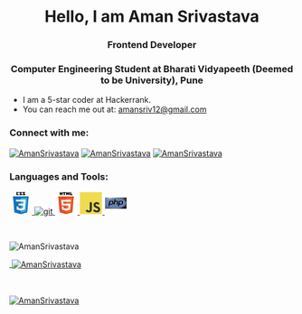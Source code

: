 <!--
**AmanSrivastava12/AmanSrivastava12** is a ✨ _special_ ✨ repository because its `README.md` (this file) appears on your GitHub profile.-->

<h1 align="center">Hello, I am Aman Srivastava</h1>
<h3 align="center">Frontend Developer</h3>
<h3 align="center">Computer Engineering Student at Bharati Vidyapeeth (Deemed to be University), Pune</h3>

- I am a 5-star coder at Hackerrank.
- You can reach me out at: amansriv12@gmail.com

<h3 align="left">Connect with me:</h3>
<p align="left">
<a href="https://twitter.com/AmanSriv12" target="blank"><img align="center" src="https://logodownload.org/wp-content/uploads/2014/09/twitter-logo-4.png" alt="AmanSrivastava" height="30" width="40" /></a>
<a href="https://www.linkedin.com/in/aman-srivastava-320601215/" target="blank"><img align="center" src="https://image.flaticon.com/icons/png/512/174/174857.png" alt="AmanSrivastava" height="30" width="40" /></a>
<a href="https://instagram.com/_aman__srivastava_" target="blank"><img align="center" src="https://www.edigitalagency.com.au/wp-content/uploads/instagram-logo-svg-vector-for-print.svg" alt="AmanSrivastava" height="30" width="40" /></a>
</p>

<h3 align="left">Languages and Tools:</h3>
<p align="left"> <a href="https://www.w3schools.com/css/" target="_blank"> <img src="https://raw.githubusercontent.com/devicons/devicon/master/icons/css3/css3-original-wordmark.svg" alt="css3" width="40" height="40"/> </a> <a href="https://git-scm.com/" target="_blank"> <img src="https://www.vectorlogo.zone/logos/git-scm/git-scm-icon.svg" alt="git" width="40" height="40"/> </a> <a href="https://www.w3schools.com/html/" target="_blank"> <img src="https://raw.githubusercontent.com/devicons/devicon/master/icons/html5/html5-original-wordmark.svg" alt="html5" width="40" height="40"/> </a> <a href="https://developer.mozilla.org/en-US/docs/Web/JavaScript" target="_blank"> <img src="https://raw.githubusercontent.com/devicons/devicon/master/icons/javascript/javascript-original.svg" alt="javascript" width="40" height="40"/> </a><a href="https://www.php.net" target="_blank"> <img src="https://raw.githubusercontent.com/devicons/devicon/master/icons/php/php-original.svg" alt="php" width="40" height="40"/></p>
<br>
<p><img align="left" src="https://github-readme-stats.vercel.app/api/top-langs?username=AmanSrivastava12&show_icons=true&locale=en&layout=compact" alt="AmanSrivastava" /></p>
<br>
<p>&nbsp;<img align="center" src="https://github-readme-stats.vercel.app/api?username=AmanSrivastava12&show_icons=true&locale=en" alt="AmanSrivastava" /></p>
<br>
<p><img align="center" src="https://github-readme-streak-stats.herokuapp.com/?user=AmanSrivastava12&theme=blueberry&date_format=M%20j%5B%2C%20Y%5D" alt="AmanSrivastava" /></p>
